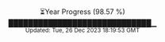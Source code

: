 <p align="center">
⏳Year Progress (98.57 %) <br>
█████████████████████████████▁ <br>
<sub>Updated: Tue, 26 Dec 2023 18:19:53 GMT</sub>
</p>

